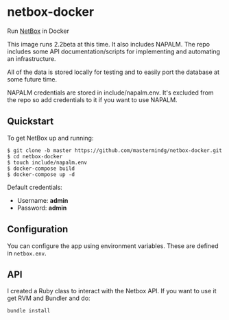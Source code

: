 # netbox-docker

Run [NetBox](https://github.com/digitalocean/netbox) in Docker

This image runs 2.2beta at this time. It also includes NAPALM. The repo includes some API documentation/scripts for implementing and automating an infrastructure.

All of the data is stored locally for testing and to easily port the database at some future time.

NAPALM credentials are stored in include/napalm.env. It's excluded from the repo so add credentials to it if you want to use NAPALM.

## Quickstart

To get NetBox up and running:

```
$ git clone -b master https://github.com/mastermindg/netbox-docker.git
$ cd netbox-docker
$ touch include/napalm.env
$ docker-compose build
$ docker-compose up -d
```

Default credentials:

* Username: **admin**
* Password: **admin**

## Configuration

You can configure the app using environment variables. These are defined in `netbox.env`.

## API

I created a Ruby class to interact with the Netbox API. If you want to use it get RVM and Bundler and do:

```
bundle install
```
